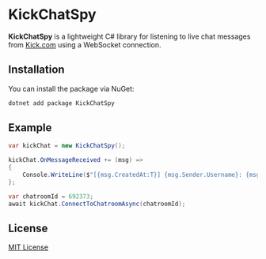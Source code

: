 # KickChatSpy

**KickChatSpy** is a lightweight C# library for listening to live chat messages from [Kick.com](https://kick.com) using a WebSocket connection.

## Installation

You can install the package via NuGet:

```bash
dotnet add package KickChatSpy
```

## Example

```csharp
var kickChat = new KickChatSpy();

kickChat.OnMessageReceived += (msg) =>
{
    Console.WriteLine($"[{msg.CreatedAt:T}] {msg.Sender.Username}: {msg.Content}");
};

var chatroomId = 692373; 
await kickChat.ConnectToChatroomAsync(chatroomId);
```

## License

[MIT License](LICENSE)
